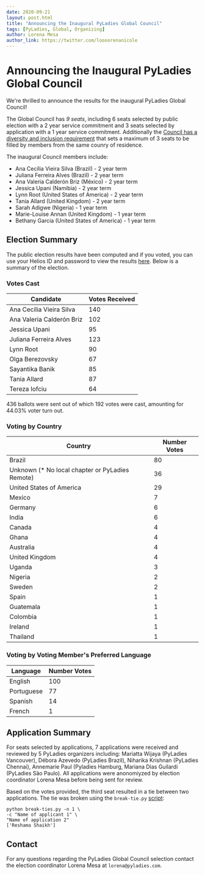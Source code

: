 ```yaml
---
date: 2020-09-21
layout: post.html
title: "Announcing the Inaugural PyLadies Global Council"
tags: [PyLadies, Global, Organizing]
author: Lorena Mesa
author_link: https://twitter.com/loooorenanicole
---
```


Announcing the Inaugural PyLadies Global Council
=====================

We're thrilled to announce the results for the inaugural PyLadies Global Council! 

The Global Council has *9 seats*, including 6 seats selected by public election with a 2 year service commitment and 3 seats selected by application with a 1 year service commitment. Additionally the [Council has a diversity and inclusion requirement](https://github.com/pyladies/global-organizing/blob/main/process/pyladies_global_council_election_proposals.md#diversity-and-inclusion-requirements) that sets a maximum of 3 seats to be filled by members from the same counry of residence.

The inaugural Council members include:

- Ana Cecília Vieira Silva (Brazil) - 2 year term
- Juliana Ferreira Alves (Brazil) - 2 year term
- Ana Valeria Calderón Briz (México) - 2 year term
- Jessica Upani (Namibia) - 2 year term
- Lynn Root (United States of America) - 2 year term
- Tania Allard (United Kingdom) - 2 year term
- Sarah Adigwe (Nigeria) - 1 year term
- Marie-Louise Annan (United Kingdom) - 1 year term
- Bethany Garcia (United States of America) - 1 year term

## Election Summary

The public election results have been computed and if you voted, you can use your Helios ID and password to view the results [here](https://vote.heliosvoting.org/helios/elections/b0e806b2-f139-11ea-bed8-82f13715a04b/view). Below is a summary of the election.

### Votes Cast

| Candidate | Votes Received |
|---|---|
| Ana Cecília Vieira Silva | 140 | 
| Ana Valeria Calderón Briz | 102 | 
| Jessica Upani | 95 | 
| Juliana Ferreira Alves | 123 | 
| Lynn Root | 90 | 
| Olga Berezovsky | 67 | 
| Sayantika Banik | 85 | 
| Tania Allard | 87 | 
| Tereza Iofciu | 64 |  

436 ballots were sent out of which 192 votes were cast, amounting for 44.03% voter turn out.


### Voting by Country


| Country | Number Votes | 
|---|---|
| Brazil | 80 |
| Unknown (* No local chapter or PyLadies Remote) | 36 |
| United States of America | 29 |
| Mexico | 7 |
| Germany | 6 | 
| India | 6 | 
| Canada | 4 | 
| Ghana | 4 | 
| Australia | 4 |
| United Kingdom | 4 | 
| Uganda | 3 |
| Nigeria | 2 |
| Sweden | 2 | 
| Spain | 1 |
| Guatemala | 1 |
| Colombia | 1 |
| Ireland | 1 |
| Thailand | 1 |

### Voting by Voting Member's Preferred Language

| Language | Number Votes |
|---|---|
| English | 100 |
| Portuguese | 77 |
| Spanish | 14 |
| French | 1 |

## Application Summary

For seats selected by applications, 7 applications were received and reviewed by 5 PyLadies organizers including: Mariatta Wijaya (PyLadies Vancouver), Débora Azevedo (PyLadies Brazil), Niharika Krishnan (PyLadies Chennai), Annemarie Paul (Pyladies Hamburg, Mariana Dias Guilardi (PyLadies São Paulo). All applications were anonomiyzed by election coordinator Lorena Mesa before being sent for review. 

Based on the votes provided, the third seat resulted in a tie between two applications. The tie was broken using the `break-tie.py` [script](https://github.com/pyladies/pyladies-council-election/blob/main/break-ties.py):

```
python break-ties.py -n 1 \
-c "Name of applicant 1" \
"Name of application 2" 
['Reshama Shaikh']
```	

## Contact

For any questions regarding the PyLadies Global Council selection contact the election coordinator Lorena Mesa at `lorena@pyladies.com`. 